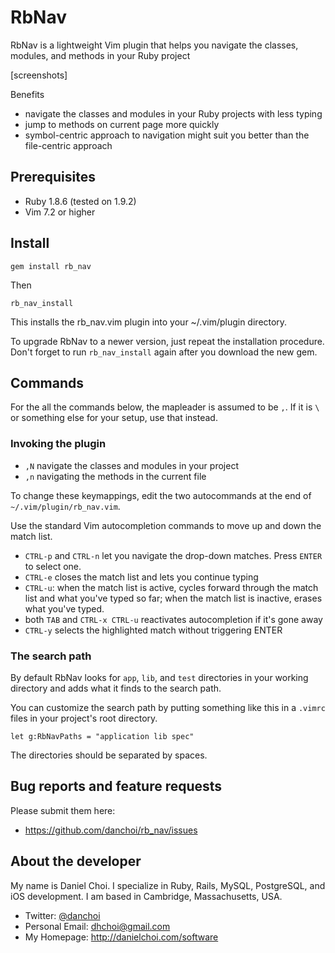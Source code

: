 # RbNav

RbNav is a lightweight Vim plugin that helps you navigate the classes,
modules, and methods in your Ruby project 

[screenshots]

Benefits

* navigate the classes and modules in your Ruby projects with less typing
* jump to methods on current page more quickly
* symbol-centric approach to navigation might suit you better than the file-centric approach


## Prerequisites

* Ruby 1.8.6 (tested on 1.9.2)
* Vim 7.2 or higher

## Install

    gem install rb_nav

Then

    rb_nav_install

This installs the rb_nav.vim plugin into your ~/.vim/plugin directory. 

To upgrade RbNav to a newer version, just repeat the installation procedure.
Don't forget to run `rb_nav_install` again after you download the new gem.


## Commands

For the all the commands below, the mapleader is assumed to be `,`. If it is
`\` or something else for your setup, use that instead.

### Invoking the plugin

* `,N` navigate the classes and modules in your project
* `,n` navigating the methods in the current file

To change these keymappings, edit the two autocommands at the end of
`~/.vim/plugin/rb_nav.vim`.

Use the standard Vim autocompletion commands to move up and down the match
list.

* `CTRL-p` and `CTRL-n` let you navigate the drop-down matches. Press `ENTER` to select
one.
* `CTRL-e` closes the match list and lets you continue typing
* `CTRL-u`: when the match list is active, cycles forward through the match
  list and what you've typed so far; when the match list is inactive, erases
  what you've typed.
* both `TAB` and `CTRL-x CTRL-u` reactivates autocompletion if it's gone away
* `CTRL-y` selects the highlighted match without triggering ENTER


### The search path

By default RbNav looks for `app`, `lib`, and `test` directories in your working
directory and adds what it finds to the search path.

You can customize the search path by putting something like this in a `.vimrc` 
files in your project's root directory.

    let g:RbNavPaths = "application lib spec"

The directories should be separated by spaces.


## Bug reports and feature requests

Please submit them here:

* <https://github.com/danchoi/rb_nav/issues>


## About the developer

My name is Daniel Choi. I specialize in Ruby, Rails, MySQL, PostgreSQL, and iOS
development. I am based in Cambridge, Massachusetts, USA.

* Twitter: [@danchoi][twitter] 
* Personal Email: dhchoi@gmail.com  
* My Homepage: <http://danielchoi.com/software>

[twitter]:http://twitter.com/#!/danchoi


